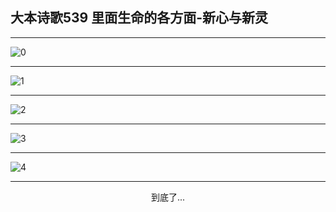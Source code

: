 
## 大本诗歌539 里面生命的各方面-新心与新灵
        
<div id="aplayer0"></div>

---

<img alt="0" data-original="/data/d0539/0.png">

---

<img alt="1" data-original="/data/d0539/1.png">

---

<img alt="2" data-original="/data/d0539/2.png">

---

<img alt="3" data-original="/data/d0539/3.png">

---

<img alt="4" data-original="/data/d0539/4.png">

---

<p style="text-align: center">到底了...</p>

<script src="/js/dist-view.js"></script>

<script>
MAIN.id = 'd0539';
        
const ap0 = new APlayer({
    container: document.getElementById('aplayer0'),
    volume: 1,
    loop: 'none',
    preload: 'none',
    audio: [{
        name: '大本诗歌539.mp3',
        artist: '大本诗歌',
        url: 'https://res.wx.qq.com/voice/getvoice?mediaid=MzI0NTk3MDM5M18yMjQ3NDk0Mjc1',
        cover: '/favicon'
    }]
});
</script>

